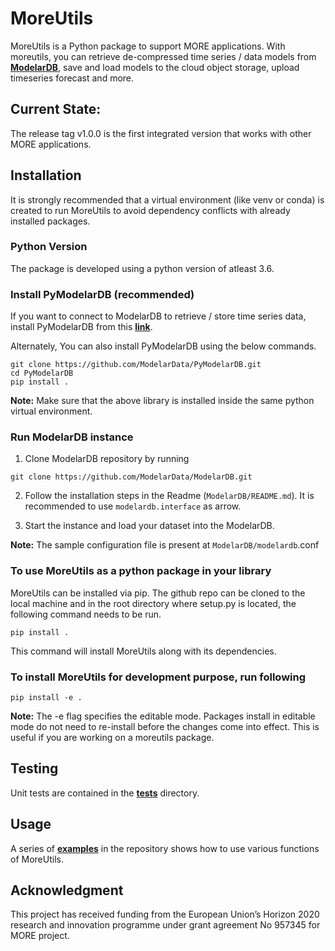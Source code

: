 # MoreUtils

MoreUtils is a Python package to support MORE applications. With moreutils, you can retrieve de-compressed time series / data models from [**ModelarDB**](https://github.com/ModelarData/ModelarDB), save and load models to the cloud object storage, upload timeseries forecast and more.

## Current State:
The release tag v1.0.0 is the first integrated version that works with other MORE applications.

## Installation

It is strongly recommended that a virtual environment (like venv or conda) is created to run MoreUtils to avoid dependency conflicts with already
installed packages.

### Python Version

The package is developed using a python version of atleast 3.6.

### Install PyModelarDB (recommended)

If you want to connect to ModelarDB to retrieve / store time series data, install PyModelarDB from this [**link**](https://github.com/ModelarData/PyModelarDB).

Alternately, You can also install PyModelarDB using the below commands.

```shell
git clone https://github.com/ModelarData/PyModelarDB.git
cd PyModelarDB
pip install .
```

**Note:** Make sure that the above library is installed inside the same python virtual environment.

### Run ModelarDB instance

1. Clone ModelarDB repository by running

```shell
git clone https://github.com/ModelarData/ModelarDB.git
```

2. Follow the installation steps in the Readme (`ModelarDB/README.md`). It is recommended to use `modelardb.interface` as arrow.

3. Start the instance and load your dataset into the ModelarDB.

**Note:** The sample configuration file is present at `ModelarDB/modelardb`.conf

### To use MoreUtils as a python package in your library

MoreUtils can be installed via pip. The github repo can be cloned to the local machine and in the root directory where setup.py is located, the following command needs to be run.

```shell
pip install .
```

This command will install MoreUtils along with its dependencies.

### To install MoreUtils for development purpose, run following

```shell
pip install -e .
```

**Note:** The -e flag specifies the editable mode. Packages install in editable mode do not need to re-install before the changes come into effect. This is useful if you are working on a moreutils package.

## Testing

Unit tests are contained in the [**tests**](https://github.com/IBM/more-utils/tree/main/tests) directory.

## Usage

A series of [**examples**](https://github.ibm.com/Dublin-Research-Lab/more-utils/tree/main/examples) in the repository shows how to use various functions of MoreUtils.

## Acknowledgment
This project has received funding from the European Union’s Horizon 2020 research and innovation programme under grant agreement No 957345 for MORE project.

